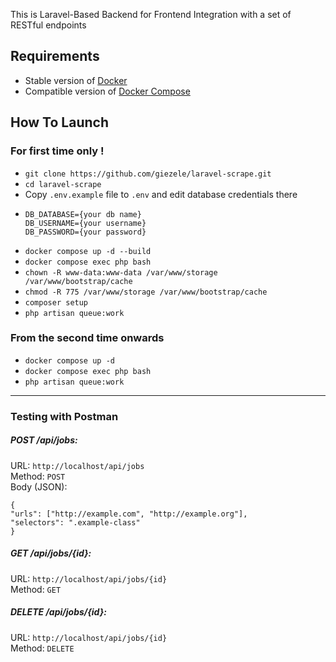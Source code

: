 This is Laravel-Based Backend for Frontend Integration with a set of RESTful endpoints

## Requirements
- Stable version of [Docker](https://docs.docker.com/engine/install/)
- Compatible version of [Docker Compose](https://docs.docker.com/compose/install/#install-compose)

## How To Launch

### For first time only !
- `git clone https://github.com/giezele/laravel-scrape.git`
- `cd laravel-scrape`
- Copy `.env.example` file to `.env` and edit database credentials there
- ```
  DB_DATABASE={your db name}
  DB_USERNAME={your username}
  DB_PASSWORD={your password}
  ```
- `docker compose up -d --build`
- `docker compose exec php bash`
- `chown -R www-data:www-data /var/www/storage /var/www/bootstrap/cache`
- `chmod -R 775 /var/www/storage /var/www/bootstrap/cache`
- `composer setup`
- `php artisan queue:work`

### From the second time onwards
- `docker compose up -d`
- `docker compose exec php bash`
- `php artisan queue:work`

***
### Testing with Postman
##### POST /api/jobs:

URL: `http://localhost/api/jobs`  
Method: `POST`  
Body (JSON):
```
{
"urls": ["http://example.com", "http://example.org"],
"selectors": ".example-class"
}
```
##### GET /api/jobs/{id}:

URL: `http://localhost/api/jobs/{id}`  
Method: `GET`  
##### DELETE /api/jobs/{id}:

URL: `http://localhost/api/jobs/{id}`  
Method: `DELETE`
